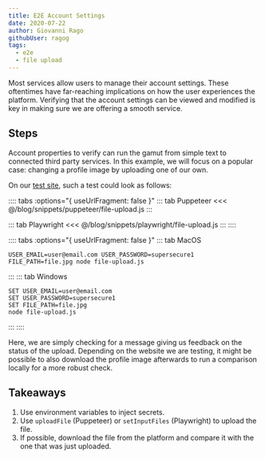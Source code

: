 ```yaml
---
title: E2E Account Settings
date: 2020-07-22
author: Giovanni Rago
githubUser: ragog
tags: 
  - e2e
  - file upload
---
```


Most services allow users to manage their account settings. These oftentimes have far-reaching implications on how the user experiences the platform. Verifying that the account settings can be viewed and modified is key in making sure we are offering a smooth service.

## Steps

Account properties to verify can run the gamut from simple text to connected third party services. In this example, we will focus on a popular case: changing a profile image by uploading one of our own. 

On our [test site](https://danube-store.herokuapp.com/), such a test could look as follows:

:::: tabs :options="{ useUrlFragment: false }"
::: tab Puppeteer 
<<< @/blog/snippets/puppeteer/file-upload.js
:::

::: tab Playwright
<<< @/blog/snippets/playwright/file-upload.js
:::
::::

:::: tabs :options="{ useUrlFragment: false }"
::: tab MacOS
```shell script
USER_EMAIL=user@email.com USER_PASSWORD=supersecure1 FILE_PATH=file.jpg node file-upload.js
```
:::
::: tab Windows
```shell script
SET USER_EMAIL=user@email.com
SET USER_PASSWORD=supersecure1
SET FILE_PATH=file.jpg
node file-upload.js
```
:::
::::

Here, we are simply checking for a message giving us feedback on the status of the upload. Depending on the website we are testing, it might be possible to also download the profile image afterwards to run a comparison locally for a more robust check.

## Takeaways
1. Use environment variables to inject secrets.
2. Use `uploadFile` (Puppeteer) or `setInputFiles` (Playwright) to upload the file.
3. If possible, download the file from the platform and compare it with the one that was just uploaded.
